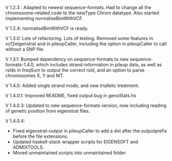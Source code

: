 V 1.2.3 : Adapted to newest sequence-formats. Had to change all the chromosome-related code to the newType Chrom datatype. Also started implementing normaliseBimWithVCF.

V 1.2.4: normaliseBimWithVCF is ready.

V 1.3.0: Lots of refactoring. Lots of testing. Removed some features in vcf2eigenstrat and in pileupCaller, including
         the option in pileupCaller to call without a SNP file.

V 1.3.1: Bumped dependency on sequence-formats to new sequence-formats-1.4.0, which includes strand-information in pileup data, as well as 
         rsIds in freqSum to output the correct rsId, and an option to parse chromosomes X, Y and MT.

V 1.4.0: Added single strand mode, and new triallelic treatment.

V 1.4.0.1: Improved README, fixed output bug in genoStats.hs

V 1.4.0.3: Updated to new sequence-formats version, now including reading of genetic position from eigenstrat files.

V 1.4.0.4:
* Fixed eigenstrat-output in pileupCaller to add a dot after the outputprefix before the file extensions.
* Updated haskell-stack wrapper scripts for EIGENSOFT and ADMIXTOOLS.
* Moved unmaintained scripts into unmaintained folder.